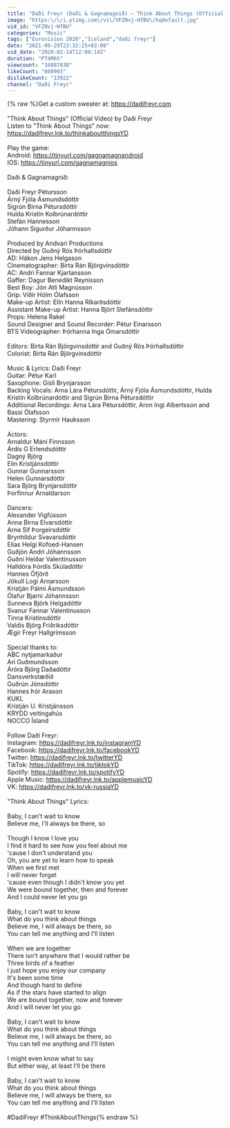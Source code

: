 ```yaml
---
title: "Daði Freyr (Daði & Gagnamagnið) – Think About Things (Official Video)"
image: "https:\/\/i.ytimg.com\/vi\/VFZNvj-HfBU\/hqdefault.jpg"
vid_id: "VFZNvj-HfBU"
categories: "Music"
tags: ["Eurovision 2020","Iceland","daði freyr"]
date: "2021-09-29T23:32:25+03:00"
vid_date: "2020-02-14T12:00:14Z"
duration: "PT4M6S"
viewcount: "34887838"
likeCount: "608993"
dislikeCount: "13922"
channel: "Daði Freyr"
---
```

{% raw %}Get a custom sweater at: <a rel="nofollow" target="blank" href="https://dadifreyr.com">https://dadifreyr.com</a><br /><br />&quot;Think About Things&quot; (Official Video) by Daði Freyr <br />Listen to &quot;Think About Things&quot; now: <a rel="nofollow" target="blank" href="https://dadifreyr.lnk.to/thinkaboutthingsYD">https://dadifreyr.lnk.to/thinkaboutthingsYD</a><br /><br />Play the game: <br />Android: <a rel="nofollow" target="blank" href="https://tinyurl.com/gagnamagnandroid">https://tinyurl.com/gagnamagnandroid</a><br />IOS: <a rel="nofollow" target="blank" href="https://tinyurl.com/gagnamagnios">https://tinyurl.com/gagnamagnios</a><br /><br />Daði &amp; Gagnamagnið: <br /><br />Daði Freyr Pétursson<br />Árný Fjóla Ásmundsdóttir<br />Sigrún Birna Pétursdóttir<br />Hulda Kristín Kolbrúnardóttir<br />Stefán Hannesson<br />Jóhann Sigurður Jóhannsson<br /><br />Produced by Andvari Productions<br />Directed by Guðný Rós Þórhallsdóttir<br />AD: Hákon Jens Helgason<br />Cinematographer: Birta Rán Björgvinsdóttir<br />AC: Andri Fannar Kjartansson<br />Gaffer: Dagur Benedikt Reynisson<br />Best Boy: Jón Atli Magnússon<br />Grip: Víðir Hólm Ólafsson<br />Make-up Artist: Elín Hanna Ríkarðsdóttir<br />Assistant Make-up Artist: Hanna Björt Stefánsdóttir<br />Props: Helena Rakel<br />Sound Designer and Sound Recorder: Pétur Einarsson<br />BTS Videographer: Þórhanna Inga Ómarsdóttir<br /><br />Editors: Birta Rán Björgvinsdóttir and Guðný Rós Þórhallsdóttir<br />Colorist: Birta Rán Björgvinsdóttir<br /><br />Music &amp; Lyrics: Daði Freyr<br />Guitar: Pétur Karl<br />Saxophone: Gísli Brynjarsson<br />Backing Vocals: Arna Lára Pétursdóttir, Árný Fjóla Ásmundsdóttir, Hulda Kristín Kolbrúnardóttir and Sigrún Birna Pétursdóttir<br />Additional Recordings: Arna Lára Pétursdóttir, Aron Ingi Albertsson and Bassi Ólafsson<br />Mastering: Styrmir Hauksson<br /><br />Actors:<br />Arnaldur Máni Finnsson<br />Árdís G Erlendsdóttir<br />Dagný Björg<br />Elín Kristjánsdóttir<br />Gunnar Gunnarsson<br />Helen Gunnarsdóttir<br />Sara Björg Brynjarsdóttir<br />Þorfinnur Arnaldarson<br /><br />Dancers:<br />Alexander Vigfússon<br />Anna Birna Elvarsdóttir<br />Arna Sif Þorgeirsdóttir<br />Brynhildur Svavarsdóttir<br />Elias Helgi Kofoed-Hansen<br />Guðjón Andri Jóhannsson<br />Guðni Heiðar Valentínusson<br />Halldóra Þórdís Skúladóttir<br />Hannes Öfjörð<br />Jökull Logi Arnarsson<br />Kristján Pálmi Ásmundsson<br />Ólafur Bjarni Jóhannsson<br />Sunneva Björk Helgadóttir<br />Svanur Fannar Valentínusson<br />Tinna Kristinsdóttir<br />Valdís Björg Friðriksdóttir<br />Ægir Freyr Hallgrímsson<br /><br />Special thanks to:<br />ABC nytjamarkaður<br />Ari Guðmundsson<br />Áróra Björg Daðadóttir<br />Dansverkstæðið<br />Guðrún Jónsdóttir<br />Hannes Þór Arason<br />KUKL<br />Kristján U. Kristjánsson<br />KRYDD veitingahús<br />NOCCO Ísland<br /><br />Follow Daði Freyr: <br />Instagram: <a rel="nofollow" target="blank" href="https://dadifreyr.lnk.to/instagramYD">https://dadifreyr.lnk.to/instagramYD</a> <br />Facebook: <a rel="nofollow" target="blank" href="https://dadifreyr.lnk.to/facebookYD">https://dadifreyr.lnk.to/facebookYD</a> <br />Twitter: <a rel="nofollow" target="blank" href="https://dadifreyr.lnk.to/twitterYD">https://dadifreyr.lnk.to/twitterYD</a> <br />TikTok: <a rel="nofollow" target="blank" href="https://dadifreyr.lnk.to/tiktokYD">https://dadifreyr.lnk.to/tiktokYD</a> <br />Spotify: <a rel="nofollow" target="blank" href="https://dadifreyr.lnk.to/spotifyYD">https://dadifreyr.lnk.to/spotifyYD</a> <br />Apple Music: <a rel="nofollow" target="blank" href="https://dadifreyr.lnk.to/applemusicYD">https://dadifreyr.lnk.to/applemusicYD</a> <br />VK: <a rel="nofollow" target="blank" href="https://dadifreyr.lnk.to/vk-russiaYD">https://dadifreyr.lnk.to/vk-russiaYD</a><br /><br />&quot;Think About Things&quot; Lyrics: <br /><br />Baby, I can't wait to know<br />Believe me, I'll always be there, so<br /><br />Though I know I love you<br />I find it hard to see how you feel about me<br />'cause I don't understand you<br />Oh, you are yet to learn how to speak<br />When we first met<br />I will never forget<br />'cause even though I didn't know you yet<br />We were bound together, then and forever<br />And I could never let you go<br /><br />Baby, I can't wait to know<br />What do you think about things<br />Believe me, I will always be there, so<br />You can tell me anything and I'll listen<br /><br />When we are together<br />There isn't anywhere that I would rather be<br />Three birds of a feather<br />I just hope you enjoy our company<br />It's been some time<br />And though hard to define<br />As if the stars have started to align<br />We are bound together, now and forever<br />And I will never let you go<br /><br />Baby, I can't wait to know<br />What do you think about things<br />Believe me, I will always be there, so<br />You can tell me anything and I'll listen<br /><br />I might even know what to say<br />But either way, at least I'll be there<br /><br />Baby, I can't wait to know<br />What do you think about things<br />Believe me, I will always be there, so<br />You can tell me anything and I'll listen<br /><br />#DadiFreyr #ThinkAboutThings{% endraw %}
